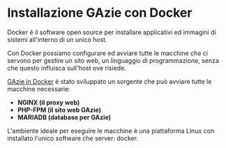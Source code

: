 # Installazione GAzie con Docker

Docker è il software open source per installare applicativi ed immagini di sistemi all'interno di un unico host.

Con Docker possiamo configurare ed avviare tutte le macchine che ci servono per gestire un sito web, un linguaggio di programmazione, senza che questo influisca sull'host ove risiede.

[GAzie in Docker](https://github.com/danelsan/gazie-docker "GAzie-Docker") è stato sviluppato un sorgente che può avviare tutte le macchine necessarie:

* __NGINX (il proxy web)__
* __PHP-FPM (il sito web GAzie)__
* __MARIADB (database per GAzie)__

L'ambiente ideale per eseguire le macchine è una piattaforma Linux con installato l'unico software che server: docker.
